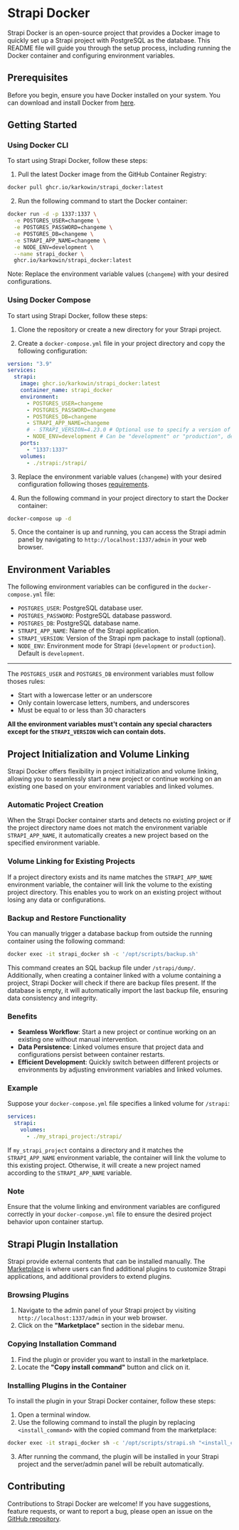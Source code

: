 # Strapi Docker

Strapi Docker is an open-source project that provides a Docker image to quickly set up a Strapi project with PostgreSQL as the database. This README file will guide you through the setup process, including running the Docker container and configuring environment variables.

## Prerequisites

Before you begin, ensure you have Docker installed on your system. You can download and install Docker from [here](https://www.docker.com/get-started).

## Getting Started

### Using Docker CLI

To start using Strapi Docker, follow these steps:

1. Pull the latest Docker image from the GitHub Container Registry:

```bash
docker pull ghcr.io/karkowin/strapi_docker:latest
```

2. Run the following command to start the Docker container:

```bash
docker run -d -p 1337:1337 \
  -e POSTGRES_USER=changeme \
  -e POSTGRES_PASSWORD=changeme \
  -e POSTGRES_DB=changeme \
  -e STRAPI_APP_NAME=changeme \
  -e NODE_ENV=development \
  --name strapi_docker \
  ghcr.io/karkowin/strapi_docker:latest
```

Note: Replace the environment variable values (`changeme`) with your desired configurations.

### Using Docker Compose

To start using Strapi Docker, follow these steps:

1. Clone the repository or create a new directory for your Strapi project.

2. Create a `docker-compose.yml` file in your project directory and copy the following configuration:

```yaml
version: "3.9"
services:
  strapi:
    image: ghcr.io/karkowin/strapi_docker:latest
    container_name: strapi_docker
    environment:
      - POSTGRES_USER=changeme
      - POSTGRES_PASSWORD=changeme
      - POSTGRES_DB=changeme
      - STRAPI_APP_NAME=changeme
      # - STRAPI_VERSION=4.23.0 # Optional use to specify a version of strapi package
      - NODE_ENV=development # Can be "development" or "production", default is "development"
    ports:
      - "1337:1337"
    volumes:
      - ./strapi:/strapi/
```

3. Replace the environment variable values (`changeme`) with your desired configuration following thoses [requirements](#environment-variables).

4. Run the following command in your project directory to start the Docker container:

```bash
docker-compose up -d
```

5. Once the container is up and running, you can access the Strapi admin panel by navigating to `http://localhost:1337/admin` in your web browser.

## Environment Variables

The following environment variables can be configured in the `docker-compose.yml` file:

- `POSTGRES_USER`: PostgreSQL database user.
- `POSTGRES_PASSWORD`: PostgreSQL database password.
- `POSTGRES_DB`: PostgreSQL database name.
- `STRAPI_APP_NAME`: Name of the Strapi application.
- `STRAPI_VERSION`: Version of the Strapi npm package to install (optional).
- `NODE_ENV`: Environment mode for Strapi (`development` or `production`). Default is `development`.

---

The `POSTGRES_USER` and `POSTGRES_DB` environment variables must follow thoses rules:

- Start with a lowercase letter or an underscore
- Only contain lowercase letters, numbers, and underscores
- Must be equal to or less than 30 characters

**All the environment variables must't contain any special characters except for the `STRAPI_VERSION` wich can contain dots.**

## Project Initialization and Volume Linking

Strapi Docker offers flexibility in project initialization and volume linking, allowing you to seamlessly start a new project or continue working on an existing one based on your environment variables and linked volumes.

### Automatic Project Creation

When the Strapi Docker container starts and detects no existing project or if the project directory name does not match the environment variable `STRAPI_APP_NAME`, it automatically creates a new project based on the specified environment variable.

### Volume Linking for Existing Projects

If a project directory exists and its name matches the `STRAPI_APP_NAME` environment variable, the container will link the volume to the existing project directory. This enables you to work on an existing project without losing any data or configurations.

### Backup and Restore Functionality

You can manually trigger a database backup from outside the running container using the following command:

```bash
docker exec -it strapi_docker sh -c '/opt/scripts/backup.sh'
```

This command creates an SQL backup file under `/strapi/dump/`. Additionally, when creating a container linked with a volume containing a project, Strapi Docker will check if there are backup files present. If the database is empty, it will automatically import the last backup file, ensuring data consistency and integrity.

### Benefits

- **Seamless Workflow**: Start a new project or continue working on an existing one without manual intervention.
- **Data Persistence**: Linked volumes ensure that project data and configurations persist between container restarts.
- **Efficient Development**: Quickly switch between different projects or environments by adjusting environment variables and linked volumes.

### Example

Suppose your `docker-compose.yml` file specifies a linked volume for `/strapi`:

```yaml
services:
  strapi:
    volumes:
      - ./my_strapi_project:/strapi/
```

If `my_strapi_project` contains a directory and it matches the `STRAPI_APP_NAME` environment variable, the container will link the volume to this existing project. Otherwise, it will create a new project named according to the `STRAPI_APP_NAME` variable.

### Note

Ensure that the volume linking and environment variables are configured correctly in your `docker-compose.yml` file to ensure the desired project behavior upon container startup.

## Strapi Plugin Installation

Strapi provide external contents that can be installed manually. The [Marketplace](https://docs.strapi.io/user-docs/plugins/installing-plugins-via-marketplace) is where users can find additional plugins to customize Strapi applications, and additional providers to extend plugins.

### Browsing Plugins

1. Navigate to the admin panel of your Strapi project by visiting `http://localhost:1337/admin` in your web browser.
2. Click on the **"Marketplace"** section in the sidebar menu.

### Copying Installation Command

1. Find the plugin or provider you want to install in the marketplace.
2. Locate the **"Copy install command"** button and click on it.

### Installing Plugins in the Container

To install the plugin in your Strapi Docker container, follow these steps:

1. Open a terminal window.
2. Use the following command to install the plugin by replacing `<install_command>` with the copied command from the marketplace:

```bash
docker exec -it strapi_docker sh -c '/opt/scripts/strapi.sh "<install_command>"'
```

3. After running the command, the plugin will be installed in your Strapi project and the server/admin panel will be rebuilt automatically.

## Contributing

Contributions to Strapi Docker are welcome! If you have suggestions, feature requests, or want to report a bug, please open an issue on the [GitHub repository](https://github.com/karkowin/strapi_docker).
